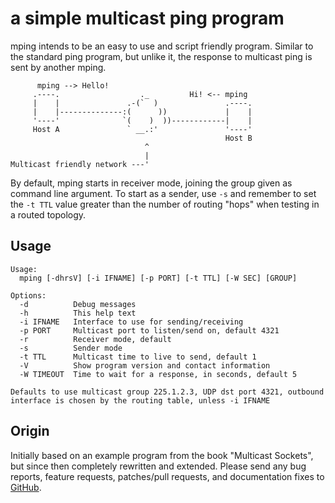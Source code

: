 a simple multicast ping program
===============================

mping intends to be an easy to use and script friendly program.  Similar
to the standard ping program, but unlike it, the response to multicast
ping is sent by another mping.

```
      mping --> Hello!
     .----.                  ._         Hi! <-- mping
     |    |               .-(`  )               .----.
     |    |--------------:(      ))             |    |
     '----'              `(    )  ))------------|    |
     Host A               ` __.:'               '----'
	                                            Host B
                              ^
                              |
Multicast friendly network ---'
```

By default, mping starts in receiver mode, joining the group given as
command line argument.  To start as a sender, use `-s` and remember to
set the `-t TTL` value greater than the number of routing "hops" when
testing in a routed topology.


Usage
-----

```
Usage:
  mping [-dhrsV] [-i IFNAME] [-p PORT] [-t TTL] [-W SEC] [GROUP]

Options:
  -d          Debug messages
  -h          This help text
  -i IFNAME   Interface to use for sending/receiving
  -p PORT     Multicast port to listen/send on, default 4321
  -r          Receiver mode, default
  -s          Sender mode
  -t TTL      Multicast time to live to send, default 1
  -V          Show program version and contact information
  -W TIMEOUT  Time to wait for a response, in seconds, default 5

Defaults to use multicast group 225.1.2.3, UDP dst port 4321, outbound
interface is chosen by the routing table, unless -i IFNAME
```

Origin
------

Initially based on an example program from the book "Multicast Sockets",
but since then completely rewritten and extended.  Please send any bug
reports, feature requests, patches/pull requests, and documentation
fixes to [GitHub](https://github.com/troglobit/mping).
